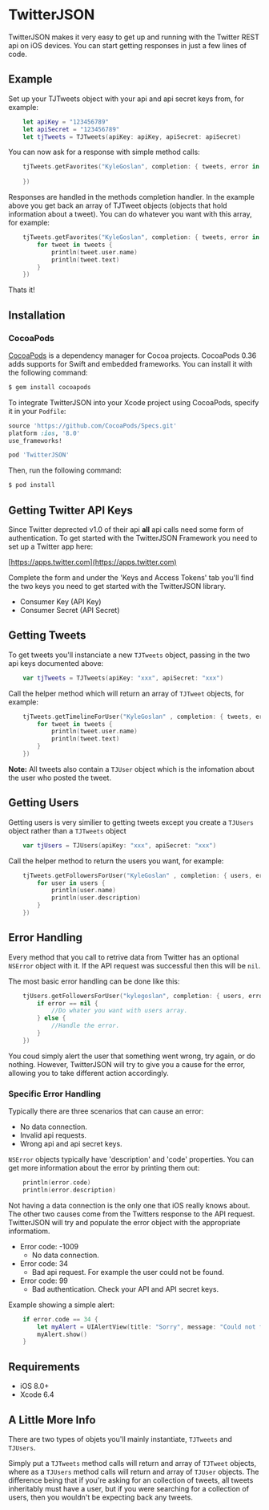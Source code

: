 # TwitterJSON

TwitterJSON makes it very easy to get up and running with the Twitter REST api on iOS devices. 
You can start getting responses in just a few lines of code.

## Example

Set up your TJTweets object with your api and api secret keys from, for example:

```swift
	let apiKey = "123456789"
    let apiSecret = "123456789"
    let tjTweets = TJTweets(apiKey: apiKey, apiSecret: apiSecret)
``` 

You can now ask for a response with simple method calls:

```swift
	tjTweets.getFavorites("KyleGoslan", completion: { tweets, error in
    
    })
```

Responses are handled in the methods completion handler. In the example above you get back an array of TJTweet objects (objects that hold information about a tweet). You can do whatever you want with this array, for example: 

```swift
	tjTweets.getFavorites("KyleGoslan", completion: { tweets, error in
        for tweet in tweets {
            println(tweet.user.name)
            println(tweet.text)
        }
    })
```

Thats it!

## Installation

### CocoaPods

[CocoaPods](http://cocoapods.org) is a dependency manager for Cocoa projects. CocoaPods 0.36 adds   supports for Swift and embedded frameworks. You can install it with the following command:

```bash
$ gem install cocoapods
```

To integrate TwitterJSON into your Xcode project using CocoaPods, specify it in your `Podfile`:

```ruby
source 'https://github.com/CocoaPods/Specs.git'
platform :ios, '8.0'
use_frameworks!

pod 'TwitterJSON'
```

Then, run the following command:

```bash
$ pod install
```
## Getting Twitter API Keys

Since Twitter deprected v1.0 of their api **all** api calls need some form of authentication. To get 
started with the TwitterJSON Framework you need to set up a Twitter app here:

[https://apps.twitter.com](https://apps.twitter.com)

Complete the form and under the 'Keys and Access Tokens' tab you'll find the two keys you need to
get started with the TwitterJSON library. 

* Consumer Key (API Key)
* Consumer Secret (API Secret)

## Getting Tweets

To get tweets you'll instanciate a new `TJTweets` object, passing in the two api keys documented above:

```swift
    var tjTweets = TJTweets(apiKey: "xxx", apiSecret: "xxx")
```

Call the helper method which will return an array of `TJTweet` objects, for example:

```swift 
    tjTweets.getTimelineForUser("KyleGoslan" , completion: { tweets, error in
        for tweet in tweets {
            println(tweet.user.name)
            println(tweet.text)
        }
    })
```

**Note:** All tweets also contain a `TJUser` object which is 
the infomation about the user who posted the tweet. 

## Getting Users

Getting users is very similier to getting tweets except you create a `TJUsers` object rather than a `TJTweets` object 

```swift
    var tjUsers = TJUsers(apiKey: "xxx", apiSecret: "xxx")
```

Call the helper method to return the users you want, for example:

```swift 
    tjTweets.getFollowersForUser("KyleGoslan" , completion: { users, error in
        for user in users {
            println(user.name)
            println(user.description)
        }
    })
```

## Error Handling

Every method that you call to retrive data from Twitter has an optional `NSError` object with it. If the API request was successful then this will be `nil`. 

The most basic error handling can be done like this: 

```swift
    tjUsers.getFollowersForUser("kylegoslan", completion: { users, error in
        if error == nil {
            //Do whater you want with users array. 
        } else {
            //Handle the error.
        }
    })
```

You coud simply alert the user that something went wrong, try again, or do nothing. However, TwitterJSON will try to give you a cause for the error, allowing you to take different action accordingly.

### Specific Error Handling

Typically there are three scenarios that can cause an error:

- No data connection.
- Invalid api requests.
- Wrong api and api secret keys. 

`NSError` objects typically have 'description' and 'code' properties. You can get more information about the error by printing them out: 

```swift 
    println(error.code)
    println(error.description)
```

Not having a data connection is the only one that iOS really knows about. The other two causes come from the Twitters response to the API request. TwitterJSON will try and populate the error object with the appropriate informatiom. 

- Error code: -1009
    - No data connection.
- Error code: 34
    - Bad api request. For example the user could not be found. 
- Error code: 99
    - Bad authentication. Check your API and API secret keys. 

Example showing a simple alert:
```swift
    if error.code == 34 {
        let myAlert = UIAlertView(title: "Sorry", message: "Could not find user.", delegate: nil, cancelButtonTitle: "Dismiss")
        myAlert.show()
    }
```

## Requirements

- iOS 8.0+
- Xcode 6.4

## A Little More Info

There are two types of objets you'll mainly instantiate, `TJTweets` and `TJUsers`.

Simply put a `TJTweets` method calls will return and array of `TJTweet` objects, where as a `TJUsers` method calls will 
return and array of `TJUser` objects. The difference being that if you're asking for an collection of tweets, all tweets inheritably must have a user, but if you were searching for a collection of users, then you wouldn't be expecting back any tweets.  
